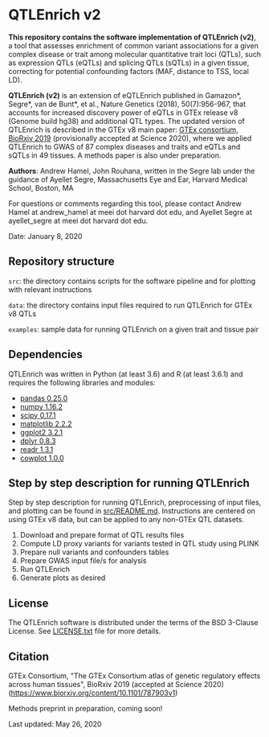 # QTLEnrich v2

**This repository contains the software implementation of QTLEnrich (v2)**, a tool that assesses enrichment of common variant associations for a given complex disease or trait among molecular quantitative trait loci (QTLs), such as expression QTLs (eQTLs) and splicing QTLs (sQTLs) in a given tissue, correcting for potential confounding factors (MAF, distance to TSS, local LD).

**QTLEnrich (v2)** is an extension of eQTLEnrich published in Gamazon*, Segre*, van de Bunt*, et al., Nature Genetics (2018), 50(7):956-967, that accounts for increased discovery power of eQTLs in GTEx release v8 (Genome build hg38) and additional QTL types. The updated version of QTLEnrich is described in the GTEx v8 main paper: [GTEx consortium, BioRxiv 2019](https://www.biorxiv.org/content/10.1101/787903v1) (provisionally accepted at Science 2020), where we applied QTLEnrich to GWAS of 87 complex diseases and traits and eQTLs and sQTLs in 49 tissues. A methods paper is also under preparation.

**Authors**: Andrew Hamel, John Rouhana, written in the Segre lab under the guidance of Ayellet Segre, Massachusetts Eye and Ear, Harvard Medical School, Boston, MA

For questions or comments regarding this tool, please contact Andrew Hamel at andrew\_hamel at meei dot harvard dot edu, and Ayellet Segre at ayellet\_segre at meei dot harvard dot edu.

Date: January 8, 2020

## Repository structure

``src``: the directory contains scripts for the software pipeline and for plotting with relevant instructions

``data``: the directory contains input files required to run QTLEnrich for GTEx v8 QTLs

``examples``: sample data for running QTLEnrich on a given trait and tissue pair

## Dependencies

QTLEnrich was written in Python (at least 3.6) and R (at least 3.6.1) and requires the following libraries and modules:

  * [pandas 0.25.0](https://pandas.pydata.org/)
  * [numpy 1.16.2](https://www.scipy.org/install.html)
  * [scipy 0.17.1](https://www.scipy.org/install.html)
  * [matplotlib 2.2.2](https://matplotlib.org)
  * [ggplot2 3.2.1](https://ggplot2.tidyverse.org)
  * [dplyr 0.8.3](https://dplyr.tidyverse.org)
  * [readr 1.3.1](https://readr.tidyverse.org)
  * [cowplot 1.0.0](https://wilkelab.org/cowplot/index.html)

## Step by step description for running QTLEnrich

Step by step description for running QTLEnrich, preprocessing of input files, and plotting can be found in [src/README.md](https://github.com/segrelabgenomics/QTLEnrich/src/README.md). Instructions are centered on using GTEx v8 data, but can be applied to any non-GTEx QTL datasets.

1. Download and prepare format of QTL results files
2. Compute LD proxy variants for variants tested in QTL study using PLINK
3. Prepare null variants and confounders tables
4. Prepare GWAS input file/s for analysis
5. Run QTLEnrich
6. Generate plots as desired

## License

The QTLEnrich software is distributed under the terms of the BSD 3-Clause License. See [LICENSE.txt](https://github.com/segrelabgenomics/QTLEnrich/LICENSE.txt) file for more details.

## Citation

GTEx Consortium, "The GTEx Consortium atlas of genetic regulatory effects across human tissues", BioRxiv 2019 (accepted at Science 2020) (https://www.biorxiv.org/content/10.1101/787903v1)

Methods preprint in preparation, coming soon!

Last updated: May 26, 2020

